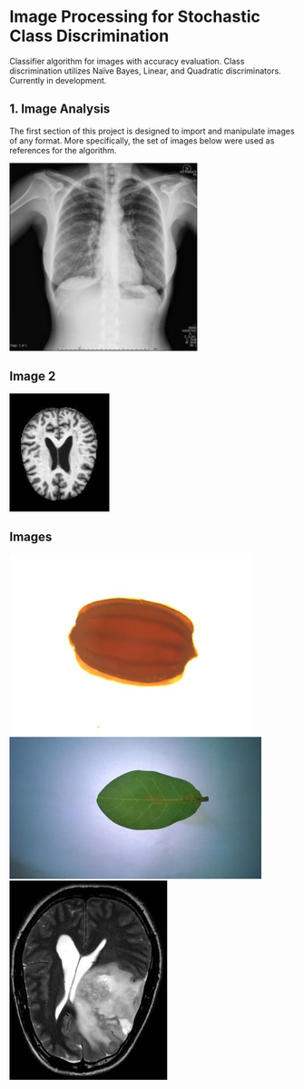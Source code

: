 # Image Processing for Stochastic Class Discrimination

Classifier algorithm for images with accuracy evaluation. Class discrimination utilizes Naïve Bayes, Linear, and
Quadratic discriminators. Currently in development.

## 1. Image Analysis

The first section of this project is designed to import and manipulate images of any format. More specifically, the set of images below were used as references for the algorithm.

![5 ><](https://github.com/luso-torres/imageProcessing/blob/main/resized-images/resized_5.png)

## Image 2
![CDR05_0017 <](https://github.com/luso-torres/imageProcessing/blob/main/resized-images/resized_CDR05_0017.jpg)


## Images
![Snap-310<](https://github.com/luso-torres/imageProcessing/blob/main/resized-images/resized_Snap-310.jpg)
![WP_20160127>](https://github.com/luso-torres/imageProcessing/blob/main/resized-images/resized_WP_20160127_088.jpg)
![resized 87 ><](https://github.com/luso-torres/imageProcessing/blob/main/resized-images/resized_y87.jpg)
